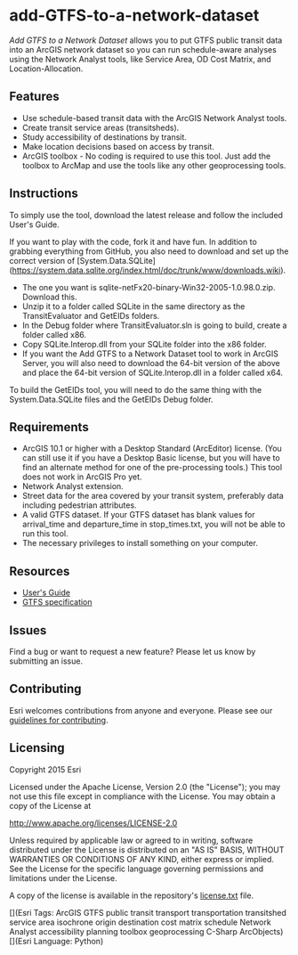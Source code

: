 # add-GTFS-to-a-network-dataset

*Add GTFS to a Network Dataset* allows you to put GTFS public transit data into an ArcGIS network dataset so you can run schedule-aware analyses using the Network Analyst tools, like Service Area, OD Cost Matrix, and Location-Allocation.

## Features
* Use schedule-based transit data with the ArcGIS Network Analyst tools.
* Create transit service areas (transitsheds).
* Study accessibility of destinations by transit.
* Make location decisions based on access by transit.
* ArcGIS toolbox - No coding is required to use this tool.  Just add the toolbox to ArcMap and use the tools like any other geoprocessing tools.

## Instructions

To simply use the tool, download the latest release and follow the included User's Guide.

If you want to play with the code, fork it and have fun.  In addition to grabbing everything from GitHub, you also need to download and set up the correct version of [System.Data.SQLite] (https://system.data.sqlite.org/index.html/doc/trunk/www/downloads.wiki).
  - The one you want is sqlite-netFx20-binary-Win32-2005-1.0.98.0.zip.  Download this.
  - Unzip it to a folder called SQLite in the same directory as the TransitEvaluator and GetEIDs folders.
  - In the Debug folder where TransitEvaluator.sln is going to build, create a folder called x86.
  - Copy SQLite.Interop.dll from your SQLite folder into the x86 folder.
  - If you want the Add GTFS to a Network Dataset tool to work in ArcGIS Server, you will also need to download the 64-bit version of the above and place the 64-bit version of SQLite.Interop.dll in a folder called x64.

To build the GetEIDs tool, you will need to do the same thing with the System.Data.SQLite files and the GetEIDs Debug folder.

## Requirements

* ArcGIS 10.1 or higher with a Desktop Standard (ArcEditor) license. (You can still use it if you have a Desktop Basic license, but you will have to find an alternate method for one of the pre-processing tools.) This tool does not work in ArcGIS Pro yet.
* Network Analyst extension.
* Street data for the area covered by your transit system, preferably data including pedestrian attributes.
* A valid GTFS dataset. If your GTFS dataset has blank values for arrival_time and departure_time in stop_times.txt, you will not be able to run this tool.
* The necessary privileges to install something on your computer.

## Resources

* [User's Guide](https://github.com/ArcGIS/public-transit-tools/blob/master/add-GTFS-to-a-network-dataset/UsersGuide.md)
* [GTFS specification](https://developers.google.com/transit/gtfs/reference)

## Issues

Find a bug or want to request a new feature?  Please let us know by submitting an issue.

## Contributing

Esri welcomes contributions from anyone and everyone. Please see our [guidelines for contributing](https://github.com/esri/contributing).

## Licensing
Copyright 2015 Esri

Licensed under the Apache License, Version 2.0 (the "License");
you may not use this file except in compliance with the License.
You may obtain a copy of the License at

   http://www.apache.org/licenses/LICENSE-2.0

Unless required by applicable law or agreed to in writing, software
distributed under the License is distributed on an "AS IS" BASIS,
WITHOUT WARRANTIES OR CONDITIONS OF ANY KIND, either express or implied.
See the License for the specific language governing permissions and
limitations under the License.

A copy of the license is available in the repository's [license.txt](../License.txt?raw=true) file.

[](Esri Tags: ArcGIS GTFS public transit transport transportation transitshed service area isochrone origin destination cost matrix schedule Network Analyst accessibility planning toolbox geoprocessing C-Sharp ArcObjects)
[](Esri Language: Python)​
